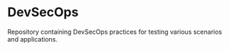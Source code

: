# DevSecOps

Repository containing DevSecOps practices for testing various scenarios and applications.